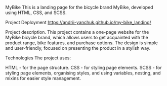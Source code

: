 MyBike
This is a landing page for the bicycle brand MyBike, developed using HTML, CSS, and SCSS.

Project Deployment https://andrii-yanchuk.github.io/my-bike_landing/

Project description.
This project contains a one-page website for the MyBike bicycle brand, which allows users to get acquainted with the product range, bike features, and purchase options. The design is simple and user-friendly, focused on presenting the product in a stylish way.

Technologies
The project uses:

HTML - for the page structure.
CSS - for styling page elements.
SCSS - for styling page elements, organising styles, and using variables, nesting, and mixins for easier style management.
